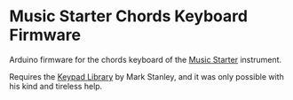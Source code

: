 # Music Starter Chords Keyboard Firmware
Arduino firmware for the chords keyboard of the [Music Starter](http://musicstarter.net) instrument.

Requires the [Keypad Library](http://playground.arduino.cc/code/keypad) by Mark Stanley, and it was only possible with his kind and tireless help.